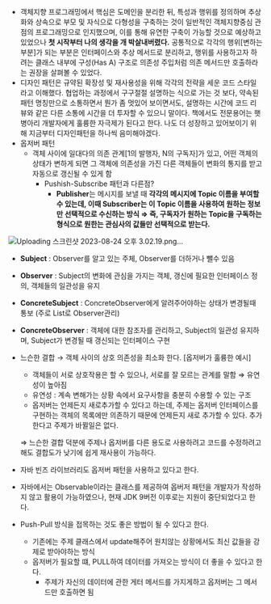 - 객체지향 프로그래밍에서 핵심은 도메인을 분리한 뒤, 특성과 행위를 정의하며 추상화와 상속으로 부모 및 자식으로 다형성을 구축하는 것이 일반적인 객체지향중심 관점의 프로그래밍으로 인지했으며, 이를 통해 유연한 구축이 가능할 것으로 예상하고 있었으나 **첫 시작부터 나의 생각을 개 박살내버렸다.** 공통적으로 각각의 행위[변하는 부분]가 되는 부분은 인터페이스와 추상 메서드로 분리하고, 행위를 사용하고자 하려는 클래스 내부에 구성(Has A) 구조로 의존성 주입처럼 의존 메서드만 호출하라는 권장을 살펴볼 수 있었다.
- 디자인 패턴은 규약된 확장성 및 재사용성을 위해 각각의 전략을 세운 코드 스타일라고 이해했다. 협업하는 과정에서 구구절절 설명하는 식으로 가는 것 보다, 약속된 패턴 명칭만으로 소통하면서 뭔가 좀 멋있어 보이면서도, 설명하는 시간에 코드 리뷰와 같은 다른 소통에 시간을 더 투자할 수 있으니 말이다. 책에서도 전문용어는 햇병아리 개발자에게 훌륭한 자극제가 된다고 한다. 나도 더 성장하고 있어보이기 위해 지금부터 디자인패턴을 하나씩 음미해야겠다.
- 옵저버 패턴
    - 객체 사이에 일대다의 의존 관계[1의 발행자, N의 구독자]가 있고, 어떤 객체의 상태가 변하게 되면 그 객체에 의존성을 가진 다른 객체들이 변화의 통지를 받고 자동으로 갱신될 수 있게 함
        - Pushish-Subscribe 패턴과 다른점?
            - **Publisher**는 메시지를 보낼 때 **각각의 메시지에 Topic 이름을 부여할 수 있는데, 이때 Subscriber는 이 Topic 이름을 사용하여 원하는 정보만 선택적으로 수신하는 방식 ⇒ 즉, 구독자가 원하는 Topic을 구독하는 형식으로 원한는 관심사의 값들만 선택적으로 받는다.**

![Uploading 스크린샷 2023-08-24 오후 3.02.19.png…]()

- **Subject** : Observer를 알고 있는 주체, Observer를 더하거나 뺄수 있음
- **Observer** : Subject의 변화에 관심을 가지는 객체, 갱신에 필요한 인터페이스 정의, 객체들의 일관성을 유지
- **ConcreteSubject** : ConcreteObserver에게 알려주어야하는 상태가 변경될때 통보 (주로 List로 Observer관리)
- **ConcreteObserver** : 객체에 대한 참조자를 관리하고, Subject의 일관성 유지하며, Subject가 변경될 때 갱신되는 인터페이스 구현
- 느슨한 결합 → 객체 사이의 상호 의존성을 최소화 한다. [옵저버가 훌륭한 예시]
    - 객체들이 서로 상호작용은 할 수 있으나, 서로를 잘 모르는 관계를 말함 ⇒ 유연성이 높아짐
    - 유연성 : 계속 변해가는 상황 속에서 요구사항을 충분히 수용할 수 있는 구조
    - 옵저버는 언제든지 새로추가할 수 있다고 하는데, 주제는 옵저버 인터페이스를 구현하는 객체의 목록에만 의존하기 때문에 언제든지 새로 추가할 수 있다. 추가한다고 주제가 바뀔일은 없다.

  ⇒ 느슨한 결합 덕분에 주제나 옵저버를 다른 용도로 사용하려고 코드를 수정하려고 해도 결합도가 낮기에 쉽게 재사용이 가능하다.

- 자바 빈즈 라이브러리도 옵저버 패턴을 사용하고 있다고 한다.
- 자바에서는 Observable이라는 클래스를 제공하여 옵버저 패턴을 개발자가 작성하지 않고 활용이 가능하였으나, 현재 JDK 9버전 이후로는 지원이 중단되었다고 한다.
- Push-Pull 방식을 접목하는 것도 좋은 방법이 될 수 있다고 한다.
    - 기존에는 주제 클래스에서 update해주어 원치않는 상황에서도 최신 값들을 강제로 받아야하는 방식
    - 옵저버가 필요할 떄, PULL하여 데이터를 가져오는 방식이 더 좋을 수 있다고 한다.
        - 주제가 자신의 데이터에 관한 게터 메서드를 가지게하고 옵저버는 그 메서드만 호출하면 됨
